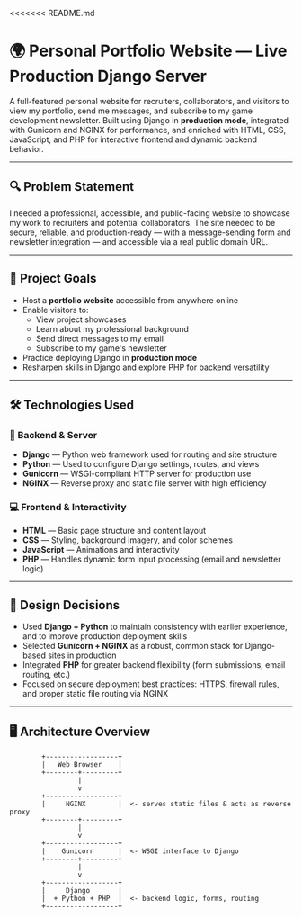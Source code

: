 <<<<<<< README.md
# 🌍 Personal Portfolio Website — Live Production Django Server

A full-featured personal website for recruiters, collaborators, and visitors to view my portfolio, send me messages, and subscribe to my game development newsletter. Built using Django in **production mode**, integrated with Gunicorn and NGINX for performance, and enriched with HTML, CSS, JavaScript, and PHP for interactive frontend and dynamic backend behavior.

---

## 🔍 Problem Statement

I needed a professional, accessible, and public-facing website to showcase my work to recruiters and potential collaborators. The site needed to be secure, reliable, and production-ready — with a message-sending form and newsletter integration — and accessible via a real public domain URL.

---

## 🎯 Project Goals

- Host a **portfolio website** accessible from anywhere online
- Enable visitors to:
  - View project showcases
  - Learn about my professional background
  - Send direct messages to my email
  - Subscribe to my game's newsletter
- Practice deploying Django in **production mode**
- Resharpen skills in Django and explore PHP for backend versatility

---

## 🛠️ Technologies Used

### 🔧 Backend & Server
- **Django** — Python web framework used for routing and site structure
- **Python** — Used to configure Django settings, routes, and views
- **Gunicorn** — WSGI-compliant HTTP server for production use
- **NGINX** — Reverse proxy and static file server with high efficiency

### 💻 Frontend & Interactivity
- **HTML** — Basic page structure and content layout
- **CSS** — Styling, background imagery, and color schemes
- **JavaScript** — Animations and interactivity
- **PHP** — Handles dynamic form input processing (email and newsletter logic)

---

## 🧩 Design Decisions

- Used **Django + Python** to maintain consistency with earlier experience, and to improve production deployment skills
- Selected **Gunicorn + NGINX** as a robust, common stack for Django-based sites in production
- Integrated **PHP** for greater backend flexibility (form submissions, email routing, etc.)
- Focused on secure deployment best practices: HTTPS, firewall rules, and proper static file routing via NGINX

---

## 🖥️ Architecture Overview

```plaintext
        +------------------+
        |   Web Browser    |
        +--------+---------+
                 |
                 v
        +------------------+
        |     NGINX        |  <- serves static files & acts as reverse proxy
        +--------+---------+
                 |
                 v
        +------------------+
        |    Gunicorn      |  <- WSGI interface to Django
        +--------+---------+
                 |
                 v
        +------------------+
        |     Django       |
        |  + Python + PHP  |  <- backend logic, forms, routing
        +------------------+
